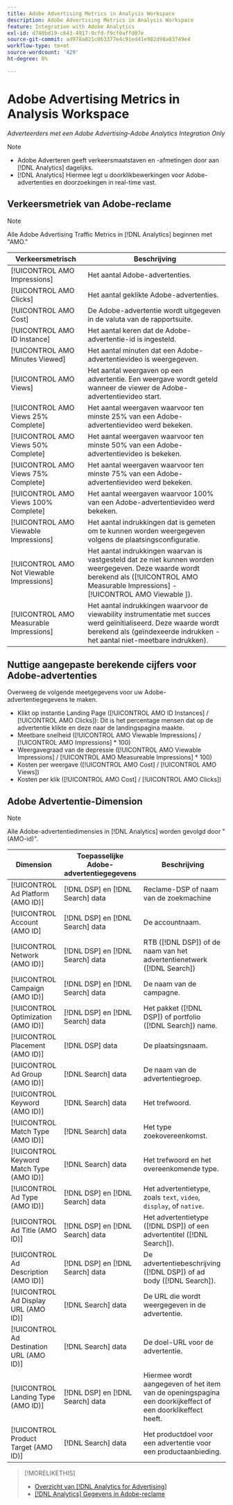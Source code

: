 ```yaml
---
title: Adobe Advertising Metrics in Analysis Workspace
description: Adobe Advertising Metrics in Analysis Workspace
feature: Integration with Adobe Analytics
exl-id: d740bd19-c643-4917-9cfd-f9cf0affd07e
source-git-commit: ad978a021c063377e4c91ed41e902d98a03749e4
workflow-type: tm+mt
source-wordcount: '429'
ht-degree: 0%

---
```


# Adobe Advertising Metrics in Analysis Workspace

*Adverteerders met een Adobe Advertising-Adobe Analytics Integration Only*

>[!NOTE]
>
>* Adobe Adverteren geeft verkeersmaatstaven en -afmetingen door aan [!DNL Analytics] dagelijks.
>* [!DNL Analytics] Hiermee legt u doorklikbewerkingen voor Adobe-advertenties en doorzoekingen in real-time vast.


## Verkeersmetriek van Adobe-reclame

>[!NOTE]
>
>Alle Adobe Advertising Traffic Metrics in [!DNL Analytics] beginnen met &quot;AMO.&quot;

| Verkeersmetrisch | Beschrijving |
| -------------- | ----------- |
| [!UICONTROL AMO Impressions] | Het aantal Adobe-advertenties. |
| [!UICONTROL AMO Clicks] | Het aantal geklikte Adobe-advertenties. |
| [!UICONTROL AMO Cost] | De Adobe-advertentie wordt uitgegeven in de valuta van de rapportsuite. |
| [!UICONTROL AMO ID Instance] | Het aantal keren dat de Adobe-advertentie-id is ingesteld. |
| [!UICONTROL AMO Minutes Viewed] | Het aantal minuten dat een Adobe-advertentievideo is weergegeven. |
| [!UICONTROL AMO Views] | Het aantal weergaven op een advertentie. Een weergave wordt geteld wanneer de viewer de Adobe-advertentievideo start. |
| [!UICONTROL AMO Views 25% Complete] | Het aantal weergaven waarvoor ten minste 25% van een Adobe-advertentievideo werd bekeken. |
| [!UICONTROL AMO Views 50% Complete] | Het aantal weergaven waarvoor ten minste 50% van een Adobe-advertentievideo is bekeken. |
| [!UICONTROL AMO Views 75% Complete] | Het aantal weergaven waarvoor ten minste 75% van een Adobe-advertentievideo werd bekeken. |
| [!UICONTROL AMO Views 100% Complete] | Het aantal weergaven waarvoor 100% van een Adobe-advertentievideo werd bekeken. |
| [!UICONTROL AMO Viewable Impressions] | Het aantal indrukkingen dat is gemeten om te kunnen worden weergegeven volgens de plaatsingsconfiguratie. |
| [!UICONTROL AMO Not Viewable Impressions] | Het aantal indrukkingen waarvan is vastgesteld dat ze niet kunnen worden weergegeven. Deze waarde wordt berekend als ([!UICONTROL AMO Measurable Impressions] - [!UICONTROL AMO Viewable ]). |
| [!UICONTROL AMO Measurable Impressions] | Het aantal indrukkingen waarvoor de viewability instrumentatie met succes werd geïnitialiseerd. Deze waarde wordt berekend als (geïndexeerde indrukken - het aantal niet-meetbare indrukken). |

## Nuttige aangepaste berekende cijfers voor Adobe-advertenties

Overweeg de volgende meetgegevens voor uw Adobe-advertentiegegevens te maken.

* Klikt op instantie Landing Page ([!UICONTROL AMO ID Instances] / [!UICONTROL AMO Clicks]): Dit is het percentage mensen dat op de advertentie klikte en deze naar de landingspagina maakte.
* Meetbare snelheid ([!UICONTROL AMO Viewable Impressions] / [!UICONTROL AMO Impressions] * 100)
* Weergavegraad van de depressie ([!UICONTROL AMO Viewable Impressions] / [!UICONTROL AMO Measureable Impressions] * 100)
* Kosten per weergave ([!UICONTROL AMO Cost] / [!UICONTROL AMO Views])
* Kosten per klik ([!UICONTROL AMO Cost] / [!UICONTROL AMO Clicks])

## Adobe Advertentie-Dimension

>[!NOTE]
>
>Alle Adobe-advertentiedimensies in [!DNL Analytics] worden gevolgd door &quot;(AMO-id)&quot;.

| Dimension | Toepasselijke Adobe-advertentiegegevens | Beschrijving |
| ----------- | ---------- | ---------- |
| [!UICONTROL Ad Platform (AMO ID)] | [!DNL DSP] en [!DNL Search] data | Reclame-DSP of naam van de zoekmachine |
| [!UICONTROL Account (AMO ID] | [!DNL DSP] en [!DNL Search] data | De accountnaam. |
| [!UICONTROL Network (AMO ID)] | [!DNL DSP] en [!DNL Search] data | RTB ([!DNL DSP]) of de naam van het advertentienetwerk ([!DNL Search]) |
| [!UICONTROL Campaign (AMO ID)] | [!DNL DSP] en [!DNL Search] data | De naam van de campagne. |
| [!UICONTROL Optimization (AMO ID)] | [!DNL DSP] en [!DNL Search] data | Het pakket ([!DNL DSP]) of portfolio ([!DNL Search]) name. |
| [!UICONTROL Placement (AMO ID)] | [!DNL DSP] data | De plaatsingsnaam. |
| [!UICONTROL Ad Group (AMO ID)] | [!DNL Search] data | De naam van de advertentiegroep. |
| [!UICONTROL Keyword (AMO ID)] | [!DNL Search] data | Het trefwoord. |
| [!UICONTROL Match Type (AMO ID)] | [!DNL Search] data | Het type zoekovereenkomst. |
| [!UICONTROL Keyword Match Type (AMO ID)] | [!DNL Search] data | Het trefwoord en het overeenkomende type. |
| [!UICONTROL Ad Type (AMO ID)] | [!DNL DSP] en [!DNL Search] data | Het advertentietype, zoals `text`, `video`, `display`, of `native`. |
| [!UICONTROL Ad Title (AMO ID)] | [!DNL DSP] en [!DNL Search] data | Het advertentietype ([!DNL DSP]) of een advertentitel ([!DNL Search]). |
| [!UICONTROL Ad Description (AMO ID)] | [!DNL DSP] en [!DNL Search] data | De advertentiebeschrijving ([!DNL DSP]) of ad body ([!DNL Search]). |
| [!UICONTROL Ad Display URL (AMO ID)] | [!DNL Search] data | De URL die wordt weergegeven in de advertentie. |
| [!UICONTROL Ad Destination URL (AMO ID)] | [!DNL Search] data | De doel-URL voor de advertentie. |
| [!UICONTROL Landing Type (AMO ID)] | [!DNL DSP] en [!DNL Search] data | Hiermee wordt aangegeven of het item van de openingspagina een doorkijkeffect of een doorklikeffect heeft. |
| [!UICONTROL Product Target (AMO ID)] | [!DNL Search] data | Het productdoel voor een advertentie voor een productaanbieding. |

>[!MORELIKETHIS]
>
>* [Overzicht van [!DNL Analytics for Advertising]](overview.md)
>* [[!DNL Analytics] Gegevens in Adobe-reclame](/help/integrations/analytics/analytics-data-in-advertising-cloud.md)

